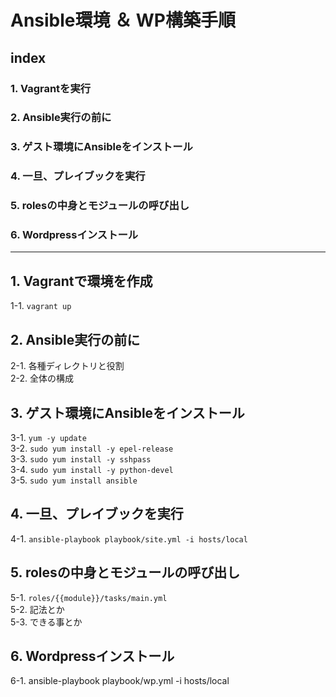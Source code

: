 # Ansible環境 ＆ WP構築手順


## index

### 1. Vagrantを実行
### 2. Ansible実行の前に
### 3. ゲスト環境にAnsibleをインストール
### 4. 一旦、プレイブックを実行
### 5. rolesの中身とモジュールの呼び出し
### 6. Wordpressインストール

---

## 1. Vagrantで環境を作成
1-1. `vagrant up`  

## 2. Ansible実行の前に
2-1. 各種ディレクトリと役割  
2-2. 全体の構成

## 3. ゲスト環境にAnsibleをインストール
3-1. `yum -y update`  
3-2. `sudo yum install -y epel-release`  
3-3. `sudo yum install -y sshpass`  
3-4. `sudo yum install -y python-devel`  
3-5. `sudo yum install ansible`  

## 4. 一旦、プレイブックを実行
4-1. `ansible-playbook playbook/site.yml -i hosts/local`  

## 5. rolesの中身とモジュールの呼び出し
5-1. `roles/{{module}}/tasks/main.yml`  
5-2. 記法とか  
5-3. できる事とか

## 6. Wordpressインストール
6-1. ansible-playbook playbook/wp.yml -i hosts/local
